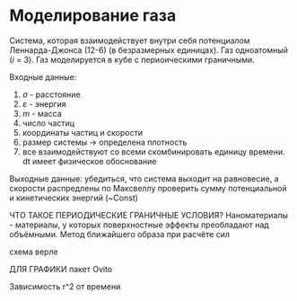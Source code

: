 # Моделирование газа 

Система, которая взаимодействует внутри себя потенциалом Леннарда-Джонса (12-6) (в безразмерных единицах). Газ одноатомный ($i$ = 3). Газ моделируется в кубе с периоическими граничными.

Входные данные:
1. $\sigma$ - расстояние
2. $\varepsilon$ - энергия
3. $m$ - масса
4. число частиц 
5. координаты частиц и скорости
6. размер системы -> определена плотность
7. все взаимодействуют со всеми
скомбинировать единицу времени. dt имеет физическое обоснование

Выходные данные:
убедиться, что система выходит на равновесие, а скорости распредлены по Максвеллу
проверить сумму потенциальной и кинетических энергий (~Const)


ЧТО ТАКОЕ ПЕРИОДИЧЕСКИЕ ГРАНИЧНЫЕ УСЛОВИЯ?
Наноматериалы - материалы, у которых поверхностные эффекты преобладают над объёмными. 
Метод ближайшего образа при расчёте сил

схема верле

ДЛЯ ГРАФИКИ
пакет Ovito


Зависимость r^2 от времени
